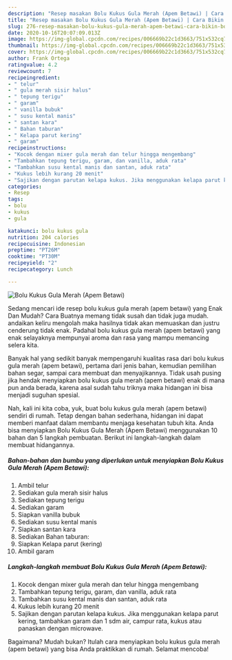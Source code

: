 ```yaml
---
description: "Resep masakan Bolu Kukus Gula Merah (Apem Betawi) | Cara Bikin Bolu Kukus Gula Merah (Apem Betawi) Yang Sempurna"
title: "Resep masakan Bolu Kukus Gula Merah (Apem Betawi) | Cara Bikin Bolu Kukus Gula Merah (Apem Betawi) Yang Sempurna"
slug: 276-resep-masakan-bolu-kukus-gula-merah-apem-betawi-cara-bikin-bolu-kukus-gula-merah-apem-betawi-yang-sempurna
date: 2020-10-16T20:07:09.013Z
image: https://img-global.cpcdn.com/recipes/006669b22c1d3663/751x532cq70/bolu-kukus-gula-merah-apem-betawi-foto-resep-utama.jpg
thumbnail: https://img-global.cpcdn.com/recipes/006669b22c1d3663/751x532cq70/bolu-kukus-gula-merah-apem-betawi-foto-resep-utama.jpg
cover: https://img-global.cpcdn.com/recipes/006669b22c1d3663/751x532cq70/bolu-kukus-gula-merah-apem-betawi-foto-resep-utama.jpg
author: Frank Ortega
ratingvalue: 4.2
reviewcount: 7
recipeingredient:
- " telur"
- " gula merah sisir halus"
- " tepung terigu"
- " garam"
- " vanilla bubuk"
- " susu kental manis"
- " santan kara"
- " Bahan taburan"
- " Kelapa parut kering"
- " garam"
recipeinstructions:
- "Kocok dengan mixer gula merah dan telur hingga mengembang"
- "Tambahkan tepung terigu, garam, dan vanilla, aduk rata"
- "Tambahkan susu kental manis dan santan, aduk rata"
- "Kukus lebih kurang 20 menit"
- "Sajikan dengan parutan kelapa kukus. Jika menggunakan kelapa parut kering, tambahkan garam dan 1 sdm air, campur rata, kukus atau panaskan dengan microwave."
categories:
- Resep
tags:
- bolu
- kukus
- gula

katakunci: bolu kukus gula 
nutrition: 204 calories
recipecuisine: Indonesian
preptime: "PT26M"
cooktime: "PT30M"
recipeyield: "2"
recipecategory: Lunch

---
```



![Bolu Kukus Gula Merah (Apem Betawi)](https://img-global.cpcdn.com/recipes/006669b22c1d3663/751x532cq70/bolu-kukus-gula-merah-apem-betawi-foto-resep-utama.jpg)

Sedang mencari ide resep bolu kukus gula merah (apem betawi) yang Enak Dan Mudah? Cara Buatnya memang tidak susah dan tidak juga mudah. andaikan keliru mengolah maka hasilnya tidak akan memuaskan dan justru cenderung tidak enak. Padahal bolu kukus gula merah (apem betawi) yang enak selayaknya mempunyai aroma dan rasa yang mampu memancing selera kita.

Banyak hal yang sedikit banyak mempengaruhi kualitas rasa dari bolu kukus gula merah (apem betawi), pertama dari jenis bahan, kemudian pemilihan bahan segar, sampai cara membuat dan menyajikannya. Tidak usah pusing jika hendak menyiapkan bolu kukus gula merah (apem betawi) enak di mana pun anda berada, karena asal sudah tahu triknya maka hidangan ini bisa menjadi suguhan spesial.




Nah, kali ini kita coba, yuk, buat bolu kukus gula merah (apem betawi) sendiri di rumah. Tetap dengan bahan sederhana, hidangan ini dapat memberi manfaat dalam membantu menjaga kesehatan tubuh kita. Anda bisa menyiapkan Bolu Kukus Gula Merah (Apem Betawi) menggunakan 10 bahan dan 5 langkah pembuatan. Berikut ini langkah-langkah dalam membuat hidangannya.

<!--inarticleads1-->

##### Bahan-bahan dan bumbu yang diperlukan untuk menyiapkan Bolu Kukus Gula Merah (Apem Betawi):

1. Ambil  telur
1. Sediakan  gula merah sisir halus
1. Sediakan  tepung terigu
1. Sediakan  garam
1. Siapkan  vanilla bubuk
1. Sediakan  susu kental manis
1. Siapkan  santan kara
1. Sediakan  Bahan taburan:
1. Siapkan  Kelapa parut (kering)
1. Ambil  garam




<!--inarticleads2-->

##### Langkah-langkah membuat Bolu Kukus Gula Merah (Apem Betawi):

1. Kocok dengan mixer gula merah dan telur hingga mengembang
1. Tambahkan tepung terigu, garam, dan vanilla, aduk rata
1. Tambahkan susu kental manis dan santan, aduk rata
1. Kukus lebih kurang 20 menit
1. Sajikan dengan parutan kelapa kukus. Jika menggunakan kelapa parut kering, tambahkan garam dan 1 sdm air, campur rata, kukus atau panaskan dengan microwave.




Bagaimana? Mudah bukan? Itulah cara menyiapkan bolu kukus gula merah (apem betawi) yang bisa Anda praktikkan di rumah. Selamat mencoba!
